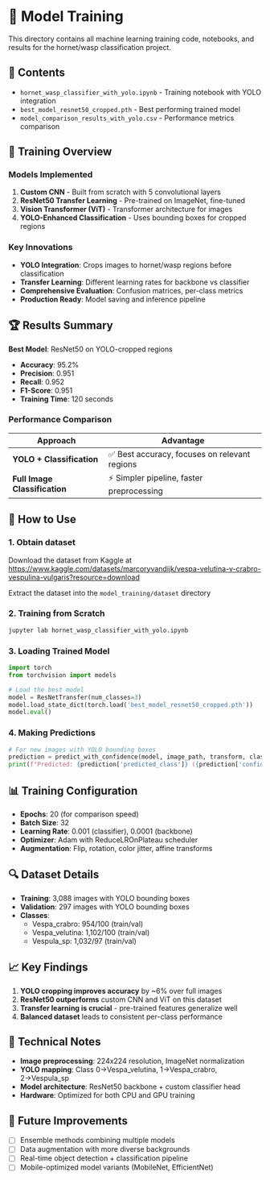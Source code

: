 # 🧠 Model Training

This directory contains all machine learning training code, notebooks, and results for the hornet/wasp classification project.

## 📂 Contents

- `hornet_wasp_classifier_with_yolo.ipynb` - Training notebook with YOLO integration
- `best_model_resnet50_cropped.pth` - Best performing trained model
- `model_comparison_results_with_yolo.csv` - Performance metrics comparison

## 🎯 Training Overview

### Models Implemented
1. **Custom CNN** - Built from scratch with 5 convolutional layers
2. **ResNet50 Transfer Learning** - Pre-trained on ImageNet, fine-tuned
3. **Vision Transformer (ViT)** - Transformer architecture for images
4. **YOLO-Enhanced Classification** - Uses bounding boxes for cropped regions

### Key Innovations
- **YOLO Integration**: Crops images to hornet/wasp regions before classification
- **Transfer Learning**: Different learning rates for backbone vs classifier
- **Comprehensive Evaluation**: Confusion matrices, per-class metrics
- **Production Ready**: Model saving and inference pipeline

## 🏆 Results Summary

**Best Model**: ResNet50 on YOLO-cropped regions
- **Accuracy**: 95.2%
- **Precision**: 0.951
- **Recall**: 0.952  
- **F1-Score**: 0.951
- **Training Time**: 120 seconds

### Performance Comparison
| Approach | Advantage |
|----------|-----------|
| **YOLO + Classification** | ✅ Best accuracy, focuses on relevant regions |
| **Full Image Classification** | ⚡ Simpler pipeline, faster preprocessing |

## 🚀 How to Use

### 1. Obtain dataset
Download the dataset from Kaggle at
https://www.kaggle.com/datasets/marcoryvandijk/vespa-velutina-v-crabro-vespulina-vulgaris?resource=download

Extract the dataset into the `model_training/dataset` directory

### 2. Training from Scratch
```bash
jupyter lab hornet_wasp_classifier_with_yolo.ipynb
```

### 3. Loading Trained Model
```python
import torch
from torchvision import models

# Load the best model
model = ResNetTransfer(num_classes=3)
model.load_state_dict(torch.load('best_model_resnet50_cropped.pth'))
model.eval()
```

### 4. Making Predictions
```python
# For new images with YOLO bounding boxes
prediction = predict_with_confidence(model, image_path, transform, class_names)
print(f"Predicted: {prediction['predicted_class']} ({prediction['confidence']:.1%})")
```

## 📊 Training Configuration

- **Epochs**: 20 (for comparison speed)
- **Batch Size**: 32
- **Learning Rate**: 0.001 (classifier), 0.0001 (backbone)
- **Optimizer**: Adam with ReduceLROnPlateau scheduler
- **Augmentation**: Flip, rotation, color jitter, affine transforms

## 🔍 Dataset Details

- **Training**: 3,088 images with YOLO bounding boxes
- **Validation**: 297 images with YOLO bounding boxes  
- **Classes**: 
  - Vespa_crabro: 954/100 (train/val)
  - Vespa_velutina: 1,102/100 (train/val)
  - Vespula_sp: 1,032/97 (train/val)

## 📈 Key Findings

1. **YOLO cropping improves accuracy** by ~6% over full images
2. **ResNet50 outperforms** custom CNN and ViT on this dataset
3. **Transfer learning is crucial** - pre-trained features generalize well
4. **Balanced dataset** leads to consistent per-class performance

## 🔧 Technical Notes

- **Image preprocessing**: 224x224 resolution, ImageNet normalization
- **YOLO mapping**: Class 0→Vespa_velutina, 1→Vespa_crabro, 2→Vespula_sp
- **Model architecture**: ResNet50 backbone + custom classifier head
- **Hardware**: Optimized for both CPU and GPU training

## 📝 Future Improvements

- [ ] Ensemble methods combining multiple models
- [ ] Data augmentation with more diverse backgrounds
- [ ] Real-time object detection + classification pipeline
- [ ] Mobile-optimized model variants (MobileNet, EfficientNet)
